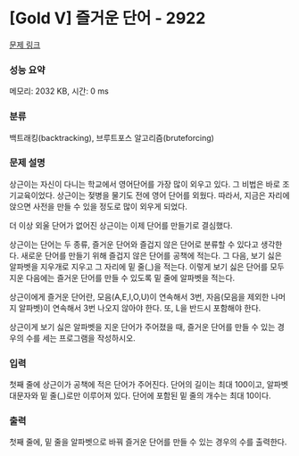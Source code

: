 # [Gold V] 즐거운 단어 - 2922 

[문제 링크](https://www.acmicpc.net/problem/2922) 

### 성능 요약

메모리: 2032 KB, 시간: 0 ms

### 분류

백트래킹(backtracking), 브루트포스 알고리즘(bruteforcing)

### 문제 설명

<p>상근이는 자신이 다니는 학교에서 영어단어를 가장 많이 외우고 있다. 그 비법은 바로 조기교육이었다. 상근이는 젖병을 물기도 전에 영어 단어를 외웠다. 따라서, 지금은 자리에 앉으면 사전을 만들 수 있을 정도로 많이 외우게 되었다.</p>

<p>더 이상 외울 단어가 없어진 상근이는 이제 단어를 만들기로 결심했다.</p>

<p>상근이는 단어는 두 종류, 즐거운 단어와 즐겁지 않은 단어로 분류할 수 있다고 생각한다. 새로운 단어를 만들기 위해 즐겁지 않은 단어를 공책에 적는다. 그 다음, 보기 싫은 알파벳을 지우개로 지우고 그 자리에 밑 줄(_)을 적는다. 이렇게 보기 싫은 단어를 모두 지운 다음에는 즐거운 단어를 만들 수 있도록 밑 줄에 알파벳을 적는다.</p>

<p>상근이에게 즐거운 단어란, 모음(A,E,I,O,U)이 연속해서 3번, 자음(모음을 제외한 나머지 알파벳)이 연속해서 3번 나오지 않아야 한다. 또, L을 반드시 포함해야 한다.</p>

<p>상근이게 보기 싫은 알파벳을 지운 단어가 주어졌을 때, 즐거운 단어를 만들 수 있는 경우의 수를 세는 프로그램을 작성하시오.</p>

### 입력 

 <p>첫째 줄에 상근이가 공책에 적은 단어가 주어진다. 단어의 길이는 최대 100이고, 알파벳 대문자와 밑 줄(_)로만 이루어져 있다. 단어에 포함된 밑 줄의 개수는 최대 10이다.</p>

### 출력 

 <p>첫째 줄에, 밑 줄을 알파벳으로 바꿔 즐거운 단어를 만들 수 있는 경우의 수를 출력한다.</p>

